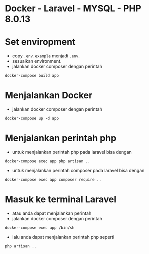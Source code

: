 # Docker - Laravel - MYSQL - PHP 8.0.13 

# Set enviropment
- copy `.env.example` menjadi `.env`.
- sesuaikan environment.
- jalankan docker composer dengan perintah 
```
docker-compose build app
```

# Menjalankan Docker
- jalankan docker composer dengan perintah 
```
docker-compose up -d app
```

# Menjalankan perintah php
- untuk menjalankan perintah php pada laravel bisa dengan 
```
docker-compose exec app php artisan ..
```
- untuk menjalankan perintah composer pada laravel bisa dengan 
```
docker-compose exec app composer require ..
```

# Masuk ke terminal Laravel
- atau anda dapat menjalankan perintah
- jalankan docker composer dengan perintah 
```
docker-compose exec app /bin/sh
```
- lalu anda dapat menjalankan perintah php seperti 
```
php artisan ..
```